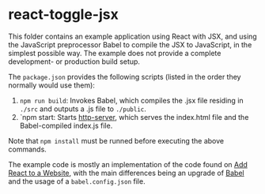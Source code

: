 # react-toggle-jsx

This folder contains an example application using React with JSX, and using the JavaScript preprocessor Babel to compile the JSX to JavaScript, in the simplest possible way. The example does not provide a complete development- or production build setup.

The `package.json` provides the following scripts (listed in the order they normally would use them):

1. `npm run build`: Invokes Babel, which compiles the .jsx file residing in `./src` and outputs a .js file to `./public`.
2. `npm start: Starts [http-server](https://www.npmjs.com/package/http-server), which serves the index.html file and the Babel-compiled index.js file.

Note that `npm install` must be runned before executing the above commands.

The example code is mostly an implementation of the code found on [Add React to a Website](https://reactjs.org/docs/add-react-to-a-website.html), with the main differences being an upgrade of [Babel](https://babeljs.io/) and the usage of a `babel.config.json` file.
